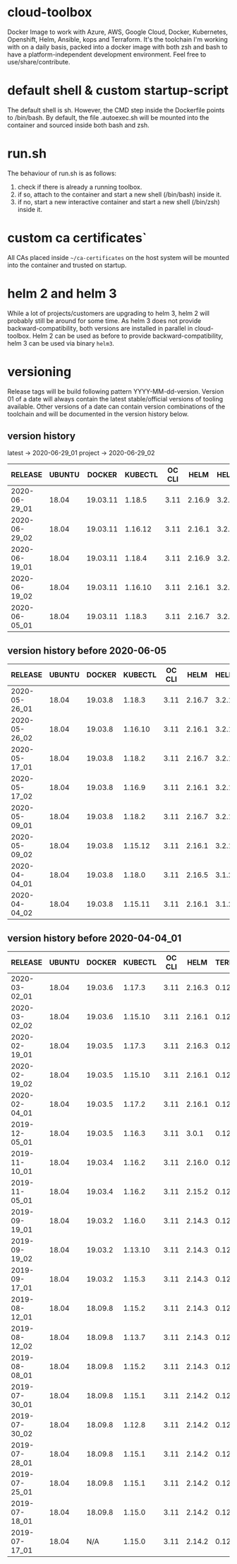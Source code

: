 # cloud-toolbox
Docker Image to work with Azure, AWS, Google Cloud, Docker, Kubernetes, Openshift, Helm, Ansible, kops and Terraform.
It's the toolchain I'm working with on a daily basis, packed into a docker image with both zsh and bash to have a 
platform-independent development environment.
Feel free to use/share/contribute.

# default shell & custom startup-script
The default shell is sh.
However, the CMD step inside the Dockerfile points to /bin/bash.
By default, the file .autoexec.sh will be mounted into the container and sourced inside both bash and zsh.

# run.sh
The behaviour of run.sh is as follows:
1. check if there is already a running toolbox.
1. if so, attach to the container and start a new shell (/bin/bash) inside it.
1. if no, start a new interactive container and start a new shell (/bin/zsh) inside it.

# custom ca certificates`
All CAs placed inside ```~/ca-certificates``` on the host system will be mounted into the container and trusted on startup.

# helm 2 and helm 3
While a lot of projects/customers are upgrading to helm 3, helm 2 will probably still be around for some time.
As helm 3 does not provide backward-compatibility, both versions are installed in parallel in cloud-toolbox.
Helm 2 can be used as before to provide backward-compatibility, helm 3 can be used via binary `helm3`. 

# versioning 
Release tags will be build following pattern YYYY-MM-dd-version.
Version 01 of a date will always contain the latest stable/official versions of tooling available.
Other versions of a date can contain version combinations of the toolchain and will be documented in the version history
below.

## version history
latest -> 2020-06-29_01
project -> 2020-06-29_02

| RELEASE       | UBUNTU | DOCKER   | KUBECTL  | OC CLI | HELM   | HELM3   | TERRAFORM | AWS CLI  | AZ CLI | GCLOUD SDK | KOPS   | ANSIBLE | JINJA2 | OPENSSH |
|---------------|--------|----------|----------|--------|--------|---------|-----------|----------|--------|------------|--------|---------|--------|---------|
| 2020-06-29_01 | 18.04  | 19.03.11 | 1.18.5   | 3.11   | 2.16.9 | 3.2.4   | 0.12.28   | 1.18.89  | 2.8.0  | 298.0.0    | 1.17.0 | 2.9.10  | 2.11.2 | 8.3p1   |
| 2020-06-29_02 | 18.04  | 19.03.11 | 1.16.12  | 3.11   | 2.16.1 | 3.2.4   | 0.12.28   | 1.18.89  | 2.8.0  | 298.0.0    | 1.17.0 | 2.9.10  | 2.11.2 | 8.3p1   |
| 2020-06-19_01 | 18.04  | 19.03.11 | 1.18.4   | 3.11   | 2.16.9 | 3.2.4   | 0.12.26   | 1.18.84  | 2.7.0  | 297.0.1    | 1.17.0 | 2.9.10  | 2.11.2 | 8.3p1   |
| 2020-06-19_02 | 18.04  | 19.03.11 | 1.16.10  | 3.11   | 2.16.1 | 3.2.4   | 0.12.26   | 1.18.84  | 2.7.0  | 297.0.1    | 1.17.0 | 2.9.10  | 2.11.2 | 8.3p1   |
| 2020-06-05_01 | 18.04  | 19.03.11 | 1.18.3   | 3.11   | 2.16.7 | 3.2.1   | 0.12.26   | 1.18.73  | 2.7.0  | 295.0.0    | 1.17.0 | 2.9.9   | 2.11.2 | 8.3p1   |


## version history before 2020-06-05

| RELEASE       | UBUNTU | DOCKER   | KUBECTL  | OC CLI | HELM   | HELM3   | TERRAFORM | AWS CLI  | AZ CLI | KOPS   | ANSIBLE | JINJA2 | OPENSSH |
|---------------|--------|----------|----------|--------|--------|---------|-----------|----------|--------|--------|---------|--------|---------|
| 2020-05-26_01 | 18.04  | 19.03.8  | 1.18.3   | 3.11   | 2.16.7 | 3.2.1   | 0.12.25   | 1.18.66  | 2.6.0  | 1.16.2 | 2.9.9   | 2.11.2 | 8.2p1   |
| 2020-05-26_02 | 18.04  | 19.03.8  | 1.16.10  | 3.11   | 2.16.1 | 3.2.1   | 0.12.25   | 1.18.66  | 2.6.0  | 1.16.2 | 2.9.9   | 2.11.2 | 8.2p1   |
| 2020-05-17_01 | 18.04  | 19.03.8  | 1.18.2   | 3.11   | 2.16.7 | 3.2.1   | 0.12.25   | 1.18.61  | 2.5.1  | 1.16.2 | 2.9.9   | 2.11.2 | 8.2p1   |
| 2020-05-17_02 | 18.04  | 19.03.8  | 1.16.9   | 3.11   | 2.16.1 | 3.2.1   | 0.12.25   | 1.18.61  | 2.5.1  | 1.16.2 | 2.9.9   | 2.11.2 | 8.2p1   |
| 2020-05-09_01 | 18.04  | 19.03.8  | 1.18.2   | 3.11   | 2.16.7 | 3.2.1   | 0.12.24   | 1.18.56  | 2.5.1  | 1.16.2 | 2.9.7   | 2.11.2 | 8.2p1   |
| 2020-05-09_02 | 18.04  | 19.03.8  | 1.15.12  | 3.11   | 2.16.1 | 3.2.1   | 0.12.24   | 1.18.56  | 2.5.1  | 1.16.2 | 2.9.7   | 2.11.2 | 8.2p1   |
| 2020-04-04_01 | 18.04  | 19.03.8  | 1.18.0   | 3.11   | 2.16.5 | 3.1.2   | 0.12.24   | 1.18.36  | 2.3.1  | 1.16.0 | 2.9.6   | 2.11.1 | 8.2p1   |
| 2020-04-04_02 | 18.04  | 19.03.8  | 1.15.11  | 3.11   | 2.16.1 | 3.1.2   | 0.12.24   | 1.18.36  | 2.3.1  | 1.16.0 | 2.9.6   | 2.11.1 | 8.2p1   |


## version history before 2020-04-04_01

| RELEASE       | UBUNTU | DOCKER   | KUBECTL  | OC CLI | HELM   | TERRAFORM | AWS CLI  | AZ CLI | KOPS   | ANSIBLE | JINJA2 | OPENSSH | TILLER_NAMESPACE |
|---------------|--------|----------|----------|--------|--------|-----------|----------|--------|--------|---------|--------|---------|------------------|
| 2020-03-02_01 | 18.04  | 19.03.6  | 1.17.3   | 3.11   | 2.16.3 | 0.12.21   | 1.18.12  | 2.1.0  | 1.16.0 | 2.9.5   | 2.11.1 | 8.2p1   | kubetools        |
| 2020-03-02_02 | 18.04  | 19.03.6  | 1.15.10  | 3.11   | 2.16.1 | 0.12.21   | 1.18.12  | 2.1.0  | 1.16.0 | 2.9.5   | 2.11.1 | 8.2p1   | N/A              |
| 2020-02-19_01 | 18.04  | 19.03.5  | 1.17.3   | 3.11   | 2.16.3 | 0.12.21   | 1.18.2   | 2.1.0  | 1.15.2 | 2.9.5   | 2.11.1 | 8.1p1   | kubetools        |
| 2020-02-19_02 | 18.04  | 19.03.5  | 1.15.10  | 3.11   | 2.16.1 | 0.12.20   | 1.18.2   | 2.1.0  | 1.15.1 | 2.9.4   | 2.11.1 | 8.1p1   | N/A              |
| 2020-02-04_01 | 18.04  | 19.03.5  | 1.17.2   | 3.11   | 2.16.1 | 0.12.20   | 1.17.10  | 2.0.81 | 1.15.1 | 2.9.4   | 2.11.1 | 8.1p1   | kubetools        |
| 2019-12-05_01 | 18.04  | 19.03.5  | 1.16.3   | 3.11   | 3.0.1  | 0.12.17   | 1.16.297 | 2.0.77 | 1.15.0 | 2.9.2   | 2.10.3 | 8.1p1   | kubetools        |
| 2019-11-10_01 | 18.04  | 19.03.4  | 1.16.2   | 3.11   | 2.16.0 | 0.12.13   | 1.16.278 | 2.0.76 | 1.14.1 | 2.9.0   | 2.10.3 | 8.1p1   | kubetools        |
| 2019-11-05_01 | 18.04  | 19.03.4  | 1.16.2   | 3.11   | 2.15.2 | 0.12.13   | 1.16.273 | 2.0.76 | 1.14.0 | 2.9.0   | 2.10.3 | 8.1p1   | kubetools        |
| 2019-09-19_01 | 18.04  | 19.03.2  | 1.16.0   | 3.11   | 2.14.3 | 0.12.9    | 1.16.239 | 2.0.73 | 1.13.0 | 2.8.5   | 2.10.1 | 8.0p1   | kubetools        |
| 2019-09-19_02 | 18.04  | 19.03.2  | 1.13.10  | 3.11   | 2.14.3 | 0.12.9    | 1.16.239 | 2.0.73 | 1.13.0 | 2.8.5   | 2.10.1 | 8.0p1   | kubetools        |
| 2019-09-17_01 | 18.04  | 19.03.2  | 1.15.3   | 3.11   | 2.14.3 | 0.12.8    | 1.16.239 | 2.0.73 | 1.13.0 | 2.8.5   | 2.10.1 | 8.0p1   | kubetools        |
| 2019-08-12_01 | 18.04  | 18.09.8  | 1.15.2   | 3.11   | 2.14.3 | 0.12.6    | 1.16.198 | 2.0.70 | 1.13.0 | 2.8.3   | 2.10.1 | 8.0p1   | kubetools        |
| 2019-08-12_02 | 18.04  | 18.09.8  | 1.13.7   | 3.11   | 2.14.3 | 0.12.6    | 1.16.198 | 2.0.70 | 1.13.0 | 2.8.3   | 2.10.1 | 8.0p1   | kubetools        |
| 2019-08-08_01 | 18.04  | 18.09.8  | 1.15.2   | 3.11   | 2.14.3 | 0.12.6    | 1.16.198 | 2.0.70 | 1.13.0 | 2.8.3   | 2.10.1 | 8.0p1   | kubetools        |
| 2019-07-30_01 | 18.04  | 18.09.8  | 1.15.1   | 3.11   | 2.14.2 | 0.12.5    | 1.16.198 | 2.0.69 | 1.12.2 | 2.8.2   | 2.10   | 8.0p1   | kubetools        |
| 2019-07-30_02 | 18.04  | 18.09.8  | 1.12.8   | 3.11   | 2.14.2 | 0.12.5    | 1.16.198 | 2.0.69 | 1.12.2 | 2.8.2   | 2.10   | 8.0p1   | kubetools        |
| 2019-07-28_01 | 18.04  | 18.09.8  | 1.15.1   | 3.11   | 2.14.2 | 0.12.5    | 1.16.198 | 2.0.69 | 1.12.2 | 2.8.2   | 2.10   | 8.0p1   | kubetools        |
| 2019-07-25_01 | 18.04  | 18.09.8  | 1.15.1   | 3.11   | 2.14.2 | 0.12.4    | 1.16.198 | 2.0.69 | N/A    | 2.8.2   | 2.10   | 8.0p1   | kubetools        |
| 2019-07-18_01 | 18.04  | 18.09.8  | 1.15.0   | 3.11   | 2.14.2 | 0.12.4    | 1.16.198 | 2.0.69 | N/A    | 2.8.2   | 2.10   | 8.0p1   | kubetools        |
| 2019-07-17_01 | 18.04  | N/A      | 1.15.0   | 3.11   | 2.14.2 | 0.12.4    | 1.16.198 | 2.0.69 | N/A    | 2.8.2   | 2.10   | 8.0p1   | kubetools        |
